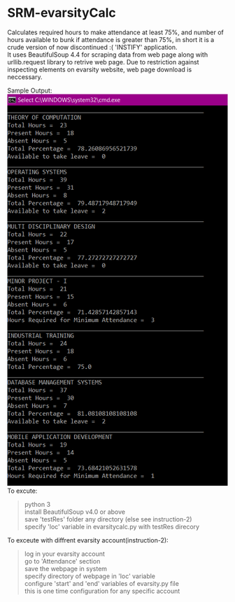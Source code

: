 # SRM-evarsityCalc
Calculates required hours to make attendance at least 75%, and number of hours available to bunk if attendance is greater than 75%, in short it is a crude version of now discontinued :( 'INSTIFY' application.               
It uses BeautifulSoup 4.4 for scraping data from web page along with urllib.request library to retrive web page. Due to restriction against inspecting elements on evarsity website, web page download is neccessary.

Sample Output:
![alt text](https://raw.githubusercontent.com/ra753/SRM-evarsityCalc/Master/screenshot.png)
To excute:                                                        
> python 3                        
> install BeautifulSoup v4.0 or above                      
> save 'testRes' folder any directory (else see instruction-2)                         
> specify 'loc' variable in evarsitycalc.py with testRes direcory                             
  
To exceute with diffrent evarsity account(instruction-2):              
> log in your evarsity account                              
> go to 'Attendance' section                                
> save the webpage in system                              
> specify directory of webpage in 'loc' variable                                   
> configure 'start' and 'end' variables of evarsity.py file                               
> this is one time configuration for any specific account                              
